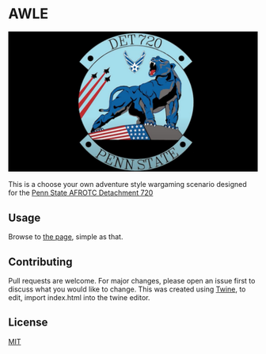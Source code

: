# AWLE

![Detachment 720 Logo](https://raw.githubusercontent.com/lfgberg/AWLE/gh-pages/assets/afrotc.jpg)

This is a choose your own adventure style wargaming scenario designed for the [Penn State AFROTC Detachment 720](https://www.airforce.psu.edu/)

## Usage

Browse to [the page](https://lfgberg.github.io/AWLE/), simple as that.

## Contributing
Pull requests are welcome. For major changes, please open an issue first to discuss what you would like to change. This was created using [Twine](https://twinery.org/), to edit, import index.html into the twine editor.

## License
[MIT](https://github.com/lfgberg/AWLE/blob/gh-pages/LICENSE)
